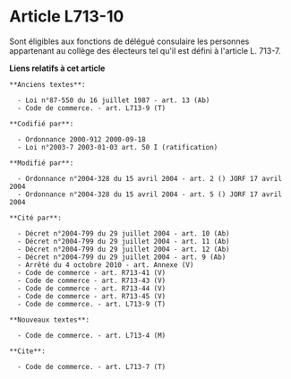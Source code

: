 # Article L713-10

Sont éligibles aux fonctions de délégué consulaire les personnes appartenant au collège des électeurs tel qu'il est défini à
l'article L. 713-7.

**Liens relatifs à cet article**

	**Anciens textes**:

	  - Loi n°87-550 du 16 juillet 1987 - art. 13 (Ab)
	  - Code de commerce. - art. L713-9 (T)

	**Codifié par**:

	  - Ordonnance 2000-912 2000-09-18
	  - Loi n°2003-7 2003-01-03 art. 50 I (ratification)

	**Modifié par**:

	  - Ordonnance n°2004-328 du 15 avril 2004 - art. 2 () JORF 17 avril 2004
	  - Ordonnance n°2004-328 du 15 avril 2004 - art. 5 () JORF 17 avril 2004

	**Cité par**:

	  - Décret n°2004-799 du 29 juillet 2004 - art. 10 (Ab)
	  - Décret n°2004-799 du 29 juillet 2004 - art. 11 (Ab)
	  - Décret n°2004-799 du 29 juillet 2004 - art. 12 (Ab)
	  - Décret n°2004-799 du 29 juillet 2004 - art. 9 (Ab)
	  - Arrêté du 4 octobre 2010 - art. Annexe (V)
	  - Code de commerce - art. R713-41 (V)
	  - Code de commerce - art. R713-43 (V)
	  - Code de commerce - art. R713-44 (V)
	  - Code de commerce - art. R713-45 (V)
	  - Code de commerce. - art. L713-9 (T)

	**Nouveaux textes**:

	  - Code de commerce. - art. L713-4 (M)

	**Cite**:

	  - Code de commerce. - art. L713-7 (T)
